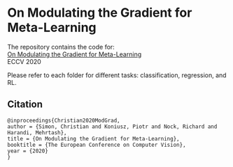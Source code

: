# On Modulating the Gradient for Meta-Learning

The repository contains the code for:
<br/>
[On Modulating the Gradient for Meta-Learning](http://https://github.com/chrysts/generative_preconditioner)
<br/>
ECCV 2020


Please refer to each folder for different tasks: classification, regression, and RL.


## Citation

```` 
@inproceedings{Christian2020ModGrad,
author = {Simon, Christian and Koniusz, Piotr and Nock, Richard and Harandi, Mehrtash},
title = {On Modulating the Gradient for Meta-Learning},
booktitle = {The European Conference on Computer Vision},
year = {2020}
}
````
